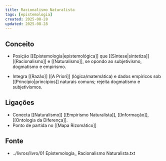 ```yaml
---
title: Racionalismo Naturalista
tags: [epistemologia]
created: 2025-08-28
updated: 2025-08-28
---
```


## Conceito
* Posição [[Epistemologia|epistemológica]] que [[Síntese|sintetiza]] [[Racionalismo]] e [[Naturalismo]], se opondo ao subjetivismo, dogmatismo e empirismo.
- Integra [[Razão]] [[A Priori]] (lógica/matemática) e dados empíricos sob [[Princípio|princípios]] naturais comuns; rejeita dogmatismo e subjetivismos.

## Ligações
- Conecta [[Naturalismo]] [[Empirismo Naturalista]], [[Informação]], [[Ontologia da Diferença]].
- Ponto de partida no [[Mapa Rizomático]]

## Fonte
- ../livros/livro/01 Epistemologia_ Racionalismo Naturalista.txt

